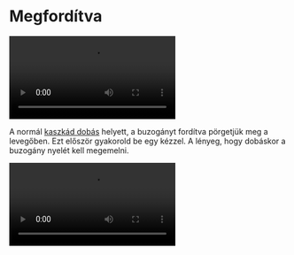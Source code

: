 # Megfordítva

![clubbackflip](/videos/mp4/clubbackflip.mp4)

A normál [kaszkád dobás](#kaszkad-2) helyett, a buzogányt fordítva pörgetjük meg a levegőben. Ezt először gyakorold be egy kézzel. A lényeg, hogy dobáskor a buzogány nyelét kell megemelni.

![clubbackflip-side](/videos/mp4/clubbackflip-side.mp4)


